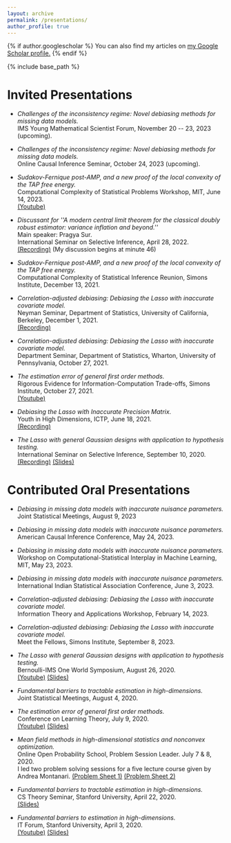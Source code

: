 ```yaml
---
layout: archive
permalink: /presentations/
author_profile: true
---
```


{% if author.googlescholar %}
  You can also find my articles on <u><a href="{{author.googlescholar}}">my Google Scholar profile</a>.</u>
{% endif %}

{% include base_path %}

# Invited Presentations

* *Challenges of the inconsistency regime: Novel debiasing methods for missing data models.*  
IMS Young Mathematical Scientist Forum, November 20 -- 23, 2023 (upcoming).

* *Challenges of the inconsistency regime: Novel debiasing methods for missing data models.*  
Online Causal Inference Seminar, October 24, 2023 (upcoming).

* *Sudakov-Fernique post-AMP, and a new proof of the local convexity of the TAP free energy.*  
Computational Complexity of Statistical Problems Workshop, MIT, June 14, 2023.  
[(Youtube)](https://www.youtube.com/watch?v=cMPivyfl9mA)

* *Discussant for ''A modern central limit theorem for the classical doubly robust estimator: variance inflation and beyond.''*  
Main speaker: Pragya Sur.  
International Seminar on Selective Inference, April 28, 2022.  
[(Recording)](https://drive.google.com/file/d/1KHVCuReGedQ7Ehc-oMhxkWXA5PyksHHg/view?usp=drive_link) (My discussion begins at minute 46)

* *Sudakov-Fernique post-AMP, and a new proof of the local convexity of the TAP free energy.*  
Computational Complexity of Statistical Inference Reunion, Simons Institute, December 13, 2021.

* *Correlation-adjusted debiasing: Debiasing the Lasso with inaccurate covariate model.*  
Neyman Seminar, Department of Statistics, University of California, Berkeley, December 1, 2021.  
[(Recording)](https://drive.google.com/file/d/1lyMziFO8a88_ds2-RuFCmeChKmICVM9q/view?usp=sharing)

* *Correlation-adjusted debiasing: Debiasing the Lasso with inaccurate covariate model.*  
Department Seminar, Department of Statistics, Wharton, University of Pennsylvania, October 27, 2021.

* *The estimation error of general first order methods.*  
Rigorous Evidence for Information-Computation Trade-offs, Simons Institute, October 27, 2021.  
[(Youtube)](https://www.youtube.com/watch?v=4CVGwV2lELo)

* *Debiasing the Lasso with Inaccurate Precision Matrix.*  
Youth in High Dimensions, ICTP, June 18, 2021.  
[(Recording)](https://drive.google.com/file/d/1WBBiN-ruwhmQXGAiBgUIKhKIl3YGabGc/view?usp=sharing)
 
* *The Lasso with general Gaussian designs with application to hypothesis testing.*  
International Seminar on Selective Inference, September 10, 2020.  
[(Recording)](https://drive.google.com/file/d/14TkGSjqAC72xifKruB6q0rurjKMwf1Kk/view?usp=drive_link) [(Slides)](https://drive.google.com/file/d/12tL_AqWeLAVmbkXFtmxM1ZMjSSOFN9pL/view?usp=sharing)

# Contributed Oral Presentations

* *Debiasing in missing data models with inaccurate nuisance parameters.*  
Joint Statistical Meetings, August 9, 2023

* *Debiasing in missing data models with inaccurate nuisance parameters.*  
American Causal Inference Conference, May 24, 2023.

* *Debiasing in missing data models with inaccurate nuisance parameters.*  
Workshop on Computational-Statistical Interplay in Machine Learning, MIT, May 23, 2023.

* *Debiasing in missing data models with inaccurate nuisance parameters.*
International Indian Statistical Association Conference, June 3, 2023.

* *Correlation-adjusted debiasing: Debiasing the Lasso with inaccurate covariate model.*  
Information Theory and Applications Workshop, February 14, 2023.

* *Correlation-adjusted debiasing: Debiasing the Lasso with inaccurate covariate model.*  
Meet the Fellows, Simons Institute, September 8, 2023.

* *The Lasso with general Gaussian designs with application to hypothesis testing.*  
Bernoulli-IMS One World Symposium, August 26, 2020.  
[(Youtube)](https://www.youtube.com/watch?v=9VnK4BP2t9Y&list=PLLip9bPe5e6UHvIOwkBKhqe3aYsoqv9Xp&index=20) [(Slides)](https://drive.google.com/file/d/1hOEyNWjdaEeaOHMSxwIC4M6MGiNMMRnC/view?usp=sharing)

* *Fundamental barriers to tractable estimation in high-dimensions.*  
Joint Statistical Meetings, August 4, 2020.

* *The estimation error of general first order methods.*  
Conference on Learning Theory, July 9, 2020.  
[(Youtube)](https://www.youtube.com/watch?v=Su3N1JcNNWk) [(Slides)](https://drive.google.com/file/d/1-D7C_QCFwOipQbY07jx8-Tc0C1YL2nI_/view?usp=sharing)

* *Mean field methods in high-dimensional statistics and nonconvex optimization.*  
Online Open Probability School, Problem Session Leader. July 7 & 8, 2020.  
I led two problem solving sessions for a five lecture course given by Andrea Montanari. [(Problem Sheet 1)](https://drive.google.com/file/d/17QBqrRjiYh-qOlhTYIxI1Xx2ubMdXRly/view?usp=sharing) [(Problem Sheet 2)](https://drive.google.com/file/d/1f27MgH0O7GEgxH_zqxOokTTj7J27bRN2/view?usp=sharing)

* *Fundamental barriers to tractable estimation in high-dimensions.*  
CS Theory Seminar, Stanford University, April 22, 2020.  
[(Slides)](https://drive.google.com/file/d/1aINQVFbj99q388mywJEv-z50ITGVt9pz/view?usp=sharing) 

* *Fundamental barriers to estimation in high-dimensions.*  
IT Forum, Stanford University, April 3, 2020.  
[(Youtube)](https://www.youtube.com/watch?v=AezBMSAVEuU) [(Slides)](https://drive.google.com/file/d/1yhDnWFnhXg748DFW2645ZSZOtP-5wH8m/view?usp=sharing)
